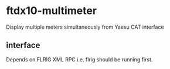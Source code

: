 # ftdx10-multimeter
Display multiple meters simultaneously from Yaesu CAT interface

## interface
Depends on FLRIG XML RPC
 i.e. flrig should be running first.
